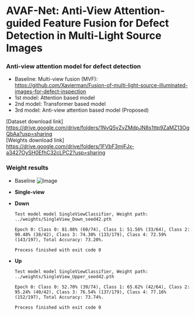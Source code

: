 # AVAF-Net: Anti-View Attention-guided Feature Fusion for Defect Detection in Multi-Light Source Images 
### Anti-view attention model for defect detection
- Baseline: Multi-view fusion (MVF): https://github.com/Xavierman/Fusion-of-multi-light-source-illuminated-images-for-defect-inspection
- 1st model: Attention based model
- 2nd model: Transformer based model
- 3rd model: Anti-view attention based model (Proposed)



[Dataset download link] https://drive.google.com/drive/folders/1NvQ5vZvZMdpJN8s1ttp9ZaMZ13OgQbAa?usp=sharing<br>[Weights download link] https://drive.google.com/drive/folders/1FVbF3mjFJx-a3427OySH0EfhC32cLPC2?usp=sharing



### Weight results
- Baseline
![Image](https://github.com/user-attachments/assets/158cb349-0190-4522-b071-a9fa48b39cda)

- **Single-view**
- **Down**
  ```
  Test model model SingleViewClassifier, Weight path: ../weights/SingleView_Down_seed42.pth

  Epoch 0: Class 0: 81.08% (60/74), Class 1: 51.56% (33/64), Class 2: 90.48% (38/42), Class 3: 74.30% (133/179), Class 4: 72.59% (143/197), Total Accuracy: 73.20%.

  Process finished with exit code 0
  ```

- **Up**
  ```
  Test model model SingleViewClassifier, Weight path: ../weights/SingleView_Upper_seed42.pth

  Epoch 0: Class 0: 52.70% (39/74), Class 1: 65.62% (42/64), Class 2: 95.24% (40/42), Class 3: 76.54% (137/179), Class 4: 77.16% (152/197), Total Accuracy: 73.74%.

  Process finished with exit code 0
  ```

